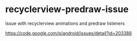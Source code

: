 # recyclerview-predraw-issue
Issue with recyclerview animations and predraw listeners

https://code.google.com/p/android/issues/detail?id=203388
